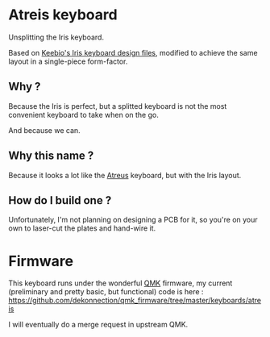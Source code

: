 # Atreis keyboard

Unsplitting the Iris keyboard.

Based on [Keebio's Iris keyboard design files](https://github.com/keebio/iris-case),
modified to achieve the same layout in a single-piece form-factor.

## Why ?

Because the Iris is perfect, but a splitted keyboard is not the most convenient
keyboard to take when on the go.

And because we can.

## Why this name ?

Because it looks a lot like the [Atreus](https://github.com/technomancy/atreus) keyboard, but with the Iris layout.

## How do I build one ?

Unfortunately, I'm not planning on designing a PCB for it, so you're on your own
to laser-cut the plates and hand-wire it.

# Firmware

This keyboard runs under the wonderful [QMK](https://github.com/qmk/qmk_firmware) firmware, my current (preliminary and pretty basic, but functional) code is here : https://github.com/dekonnection/qmk_firmware/tree/master/keyboards/atreis

I will eventually do a merge request in upstream QMK.
